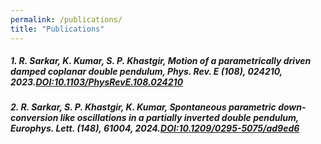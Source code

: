 ```yaml
---
permalink: /publications/
title: "Publications"
---
```


##### 1. R. Sarkar, K. Kumar, S. P. Khastgir, *Motion of a parametrically driven damped coplanar double pendulum*, Phys. Rev. E (**108**), 024210, 2023.[DOI:10.1103/PhysRevE.108.024210](https://journals.aps.org/pre/abstract/10.1103/PhysRevE.108.024210)
##### 2. R. Sarkar, S. P. Khastgir,  K. Kumar, *Spontaneous parametric down-conversion like oscillations in a partially inverted double pendulum*, Europhys. Lett. (**148**), 61004, 2024.[DOI:10.1209/0295-5075/ad9ed6](https://iopscience.iop.org/article/10.1209/0295-5075/ad9ed6)
